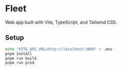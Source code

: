 # Fleet

Web app built with Vite, TypeScript, and Tailwind CSS.

## Setup

```bash
echo "VITE_API_URL=http://localhost:3000" > .env
pnpm install
pnpm run build
pnpm run prod
